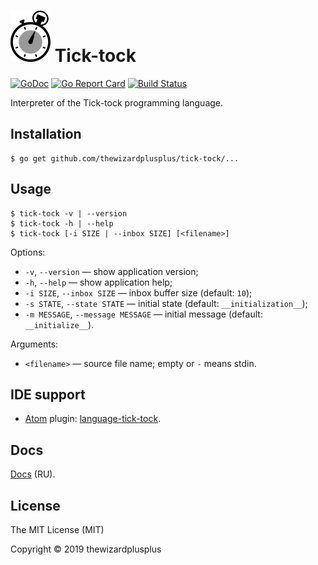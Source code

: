 # ![](docs/logo/logo.png) Tick-tock

[![GoDoc](https://godoc.org/github.com/thewizardplusplus/tick-tock?status.svg)](https://godoc.org/github.com/thewizardplusplus/tick-tock)
[![Go Report Card](https://goreportcard.com/badge/github.com/thewizardplusplus/tick-tock)](https://goreportcard.com/report/github.com/thewizardplusplus/tick-tock)
[![Build Status](https://travis-ci.org/thewizardplusplus/tick-tock.svg?branch=master)](https://travis-ci.org/thewizardplusplus/tick-tock)

Interpreter of the Tick-tock programming language.

## Installation

```
$ go get github.com/thewizardplusplus/tick-tock/...
```

## Usage

```
$ tick-tock -v | --version
$ tick-tock -h | --help
$ tick-tock [-i SIZE | --inbox SIZE] [<filename>]
```

Options:

- `-v`, `--version` &mdash; show application version;
- `-h`, `--help` &mdash; show application help;
- `-i SIZE`, `--inbox SIZE` &mdash; inbox buffer size (default: `10`);
- `-s STATE`, `--state STATE` &mdash; initial state (default: `__initialization__`);
- `-m MESSAGE`, `--message MESSAGE` &mdash; initial message (default: `__initialize__`).

Arguments:

- `<filename>` &mdash; source file name; empty or `-` means stdin.

## IDE support

- [Atom](http://atom.io/) plugin: [language-tick-tock](tools/atom-plugin/language-tick-tock).

## Docs

[Docs](docs/) (RU).

## License

The MIT License (MIT)

Copyright &copy; 2019 thewizardplusplus
